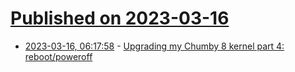 # [Published on 2023-03-16](index.md)

* [2023-03-16, 06:17:58](https://lobste.rs/s/e627ta/upgrading_my_chumby_8_kernel_part_4_reboot) - [Upgrading my Chumby 8 kernel part 4: reboot/poweroff](https://www.downtowndougbrown.com/2023/03/upgrading-my-chumby-8-kernel-part-4-reboot-poweroff/)
